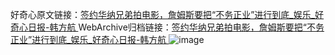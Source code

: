好奇心原文链接：[签约华纳兄弟拍电影，詹姆斯要把“不务正业”进行到底_娱乐_好奇心日报-韩方航 ](https://www.qdaily.com/articles/12520.html)
WebArchive归档链接：[签约华纳兄弟拍电影，詹姆斯要把“不务正业”进行到底_娱乐_好奇心日报-韩方航 ](http://web.archive.org/web/20190623172806/https://www.qdaily.com/articles/12520.html)
![image](http://ww3.sinaimg.cn/large/007d5XDply1g3wjsv8473j30u02ws1kx)